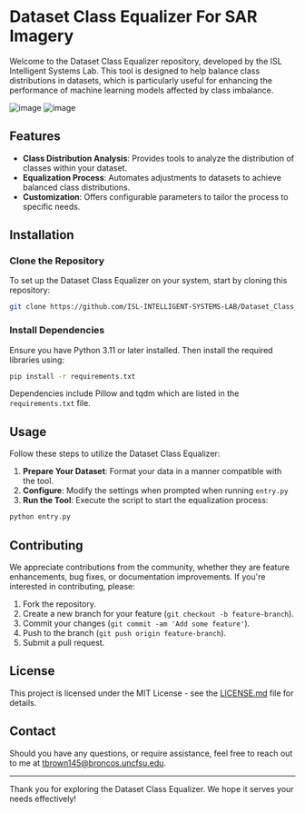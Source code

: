 
# Dataset Class Equalizer For SAR Imagery

Welcome to the Dataset Class Equalizer repository, developed by the ISL Intelligent Systems Lab. This tool is designed to help balance class distributions in datasets, which is particularly useful for enhancing the performance of machine learning models affected by class imbalance.

![image](https://github.com/ISL-INTELLIGENT-SYSTEMS-LAB/Dataset_Class_Equalizer/assets/78773029/6842c7b7-fd0e-4639-90df-49efdc72840b)
![image](https://github.com/ISL-INTELLIGENT-SYSTEMS-LAB/Dataset_Class_Equalizer/assets/78773029/8eca83d3-2ace-46f3-81ca-a813d5a43ac5)



## Features

- **Class Distribution Analysis**: Provides tools to analyze the distribution of classes within your dataset.
- **Equalization Process**: Automates adjustments to datasets to achieve balanced class distributions.
- **Customization**: Offers configurable parameters to tailor the process to specific needs.

## Installation

### Clone the Repository

To set up the Dataset Class Equalizer on your system, start by cloning this repository:

```bash
git clone https://github.com/ISL-INTELLIGENT-SYSTEMS-LAB/Dataset_Class_Equalizer.git
```

### Install Dependencies

Ensure you have Python 3.11 or later installed. Then install the required libraries using:

```bash
pip install -r requirements.txt
```

Dependencies include Pillow and tqdm which are listed in the `requirements.txt` file.

## Usage

Follow these steps to utilize the Dataset Class Equalizer:

1. **Prepare Your Dataset**: Format your data in a manner compatible with the tool.
2. **Configure**: Modify the settings when prompted when running `entry.py`
3. **Run the Tool**: Execute the script to start the equalization process:

```bash
python entry.py
```

## Contributing

We appreciate contributions from the community, whether they are feature enhancements, bug fixes, or documentation improvements. If you're interested in contributing, please:

1. Fork the repository.
2. Create a new branch for your feature (`git checkout -b feature-branch`).
3. Commit your changes (`git commit -am 'Add some feature'`).
4. Push to the branch (`git push origin feature-branch`).
5. Submit a pull request.

## License

This project is licensed under the MIT License - see the [LICENSE.md](https://github.com/ISL-INTELLIGENT-SYSTEMS-LAB/Dataset_Class_Equalizer/blob/main/LICENSE) file for details.


## Contact

Should you have any questions, or require assistance, feel free to reach out to me at [tbrown145@broncos.uncfsu.edu](mailto:tbrown145@broncos.uncfsu.edu).

---

Thank you for exploring the Dataset Class Equalizer. We hope it serves your needs effectively!
